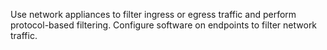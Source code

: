 Use network appliances to filter ingress or egress traffic and perform protocol-based filtering. Configure software on endpoints to filter network traffic.
